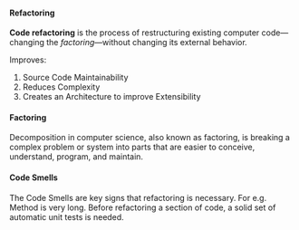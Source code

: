 #### Refactoring

**Code refactoring** is the process of restructuring existing computer code—changing the *factoring*—without changing its external behavior.

Improves:

1. Source Code Maintainability
2. Reduces Complexity
3. Creates an Architecture to improve Extensibility

#### Factoring

Decomposition in computer science, also known as factoring, is breaking a complex problem or system into parts that are easier to conceive, understand, program, and maintain.

#### Code Smells

The Code Smells are key signs that refactoring is necessary. For e.g. Method is very long.  Before refactoring a section of code, a solid set of automatic unit tests is needed. 

